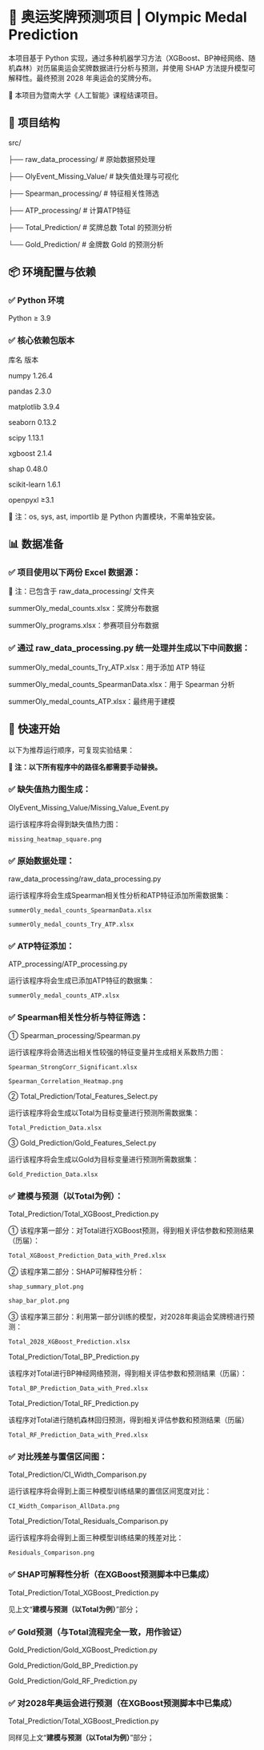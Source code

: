 # 🏅 奥运奖牌预测项目 | Olympic Medal Prediction

本项目基于 Python 实现，通过多种机器学习方法（XGBoost、BP神经网络、随机森林）对历届奥运会奖牌数据进行分析与预测，并使用 SHAP 方法提升模型可解释性。最终预测 2028 年奥运会的奖牌分布。

📌 本项目为暨南大学《人工智能》课程结课项目。

## 📁 项目结构

src/

├── raw_data_processing/         # 原始数据预处理

├── OlyEvent_Missing_Value/      # 缺失值处理与可视化

├── Spearman_processing/         # 特征相关性筛选

├── ATP_processing/              # 计算ATP特征

├── Total_Prediction/            # 奖牌总数 Total 的预测分析
 
└──  Gold_Prediction/            # 金牌数 Gold 的预测分析

## 📦 **环境配置与依赖**

### ✅ Python 环境

Python ≥ 3.9

### ✅ 核心依赖包版本

库名	版本

numpy	1.26.4

pandas	2.3.0

matplotlib	3.9.4

seaborn	0.13.2

scipy	1.13.1

xgboost	2.1.4

shap	0.48.0

scikit-learn	1.6.1

openpyxl	≥3.1

🔧 注：os, sys, ast, importlib 是 Python 内置模块，不需单独安装。

## 📊 数据准备

### ✅ 项目使用以下两份 Excel 数据源：

🔧 注：已包含于 raw_data_processing/ 文件夹

summerOly_medal_counts.xlsx：奖牌分布数据

summerOly_programs.xlsx：参赛项目分布数据

### ✅ 通过 raw_data_processing.py 统一处理并生成以下中间数据：

summerOly_medal_counts_Try_ATP.xlsx：用于添加 ATP 特征

summerOly_medal_counts_SpearmanData.xlsx：用于 Spearman 分析

summerOly_medal_counts_ATP.xlsx：最终用于建模

## 🚀 **快速开始**

以下为推荐运行顺序，可复现实验结果：

**🔧 注：以下所有程序中的路径名都需要手动替换。**


### ✅ 缺失值热力图生成： 

OlyEvent_Missing_Value/Missing_Value_Event.py

运行该程序将会得到缺失值热力图：

    missing_heatmap_square.png

### ✅ 原始数据处理： 

raw_data_processing/raw_data_processing.py

运行该程序将会生成Spearman相关性分析和ATP特征添加所需数据集：

    summerOly_medal_counts_SpearmanData.xlsx

    summerOly_medal_counts_Try_ATP.xlsx

### ✅ ATP特征添加：

ATP_processing/ATP_processing.py

运行该程序将会生成已添加ATP特征的数据集：

    summerOly_medal_counts_ATP.xlsx

### ✅ Spearman相关性分析与特征筛选： 

① Spearman_processing/Spearman.py

运行该程序将会筛选出相关性较强的特征变量并生成相关系数热力图：

    Spearman_StrongCorr_Significant.xlsx

    Spearman_Correlation_Heatmap.png

② Total_Prediction/Total_Features_Select.py

运行该程序将会生成以Total为目标变量进行预测所需数据集：

    Total_Prediction_Data.xlsx

③ Gold_Prediction/Gold_Features_Select.py

运行该程序将会生成以Gold为目标变量进行预测所需数据集：

    Gold_Prediction_Data.xlsx

### ✅ 建模与预测（以Total为例）：

Total_Prediction/Total_XGBoost_Prediction.py

① 该程序第一部分：对Total进行XGBoost预测，得到相关评估参数和预测结果（历届）：

    Total_XGBoost_Prediction_Data_with_Pred.xlsx

② 该程序第二部分：SHAP可解释性分析：

    shap_summary_plot.png

    shap_bar_plot.png

③ 该程序第三部分：利用第一部分训练的模型，对2028年奥运会奖牌榜进行预测：

    Total_2028_XGBoost_Prediction.xlsx

Total_Prediction/Total_BP_Prediction.py

该程序对Total进行BP神经网络预测，得到相关评估参数和预测结果（历届）：

    Total_BP_Prediction_Data_with_Pred.xlsx

Total_Prediction/Total_RF_Prediction.py

该程序对Total进行随机森林回归预测，得到相关评估参数和预测结果（历届）

    Total_RF_Prediction_Data_with_Pred.xlsx

### ✅ 对比残差与置信区间图：

Total_Prediction/CI_Width_Comparison.py

运行该程序将会得到上面三种模型训练结果的置信区间宽度对比：

    CI_Width_Comparison_AllData.png

Total_Prediction/Total_Residuals_Comparison.py

运行该程序将会得到上面三种模型训练结果的残差对比：

    Residuals_Comparison.png

### ✅ SHAP可解释性分析（在XGBoost预测脚本中已集成）

Total_Prediction/Total_XGBoost_Prediction.py

见上文“**建模与预测（以Total为例）**”部分；

### ✅ Gold预测（与Total流程完全一致，用作验证）

Gold_Prediction/Gold_XGBoost_Prediction.py

Gold_Prediction/Gold_BP_Prediction.py

Gold_Prediction/Gold_RF_Prediction.py

### ✅ 对2028年奥运会进行预测（在XGBoost预测脚本中已集成）

Total_Prediction/Total_XGBoost_Prediction.py

同样见上文“**建模与预测（以Total为例）**”部分；
